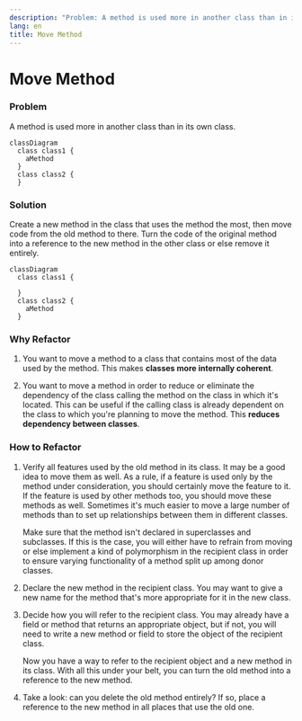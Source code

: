 ```yaml
---
description: "Problem: A method is used more in another class than in its own class. Solution: Create a new method in the class that uses the method the most, then move code from the old method to there. Turn the code of the original method into a reference to the new method in the other class or else remove it entirely."
lang: en
title: Move Method
---
```

# Move Method

### Problem

A method is used more in another class than in its own class.

```mermaid
classDiagram
  class class1 {
    aMethod
  }
  class class2 {
  }
```

### Solution

Create a new method in the class that uses the method the most, then
move code from the old method to there. Turn the code of the original
method into a reference to the new method in the other class or else
remove it entirely.

```mermaid
classDiagram
  class class1 {
    
  }
  class class2 {
    aMethod
  }
```

### Why Refactor

1.  You want to move a method to a class that contains most of the data
    used by the method. This makes **classes more internally coherent**.

2.  You want to move a method in order to reduce or eliminate the
    dependency of the class calling the method on the class in which
    it's located. This can be useful if the calling class is already
    dependent on the class to which you're planning to move the method.
    This **reduces dependency between classes**.

### How to Refactor

1.  Verify all features used by the old method in its class. It may be a
    good idea to move them as well. As a rule, if a feature is used only
    by the method under consideration, you should certainly move the
    feature to it. If the feature is used by other methods too, you
    should move these methods as well. Sometimes it's much easier to
    move a large number of methods than to set up relationships between
    them in different classes.

    Make sure that the method isn't declared in superclasses and
    subclasses. If this is the case, you will either have to refrain
    from moving or else implement a kind of polymorphism in the
    recipient class in order to ensure varying functionality of a method
    split up among donor classes.

2.  Declare the new method in the recipient class. You may want to give
    a new name for the method that's more appropriate for it in the new
    class.

3.  Decide how you will refer to the recipient class. You may already
    have a field or method that returns an appropriate object, but if
    not, you will need to write a new method or field to store the
    object of the recipient class.

    Now you have a way to refer to the recipient object and a new method
    in its class. With all this under your belt, you can turn the old
    method into a reference to the new method.

4.  Take a look: can you delete the old method entirely? If so, place a
    reference to the new method in all places that use the old one.
